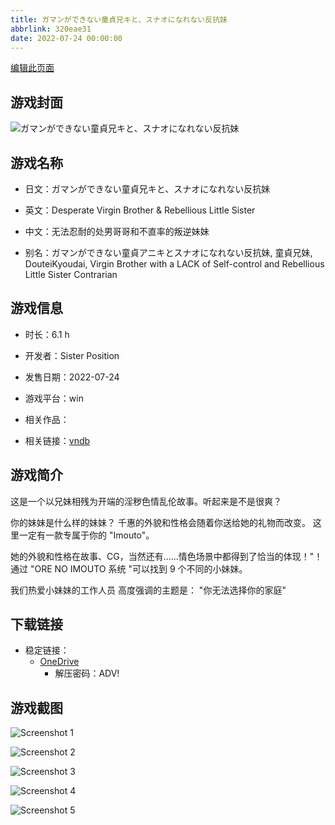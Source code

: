 ```yaml
---
title: ガマンができない童貞兄キと、スナオになれない反抗妹
abbrlink: 320eae31
date: 2022-07-24 00:00:00
---
```

[编辑此页面](https://github.com/ACG-3/ADV3-source/blob/main/source/_posts/games/%E3%82%AC%E3%83%9E%E3%83%B3%E3%81%8C%E3%81%A7%E3%81%8D%E3%81%AA%E3%81%84%E7%AB%A5%E8%B2%9E%E5%85%84%E3%82%AD%E3%81%A8%E3%80%81%E3%82%B9%E3%83%8A%E3%82%AA%E3%81%AB%E3%81%AA%E3%82%8C%E3%81%AA%E3%81%84%E5%8F%8D%E6%8A%97%E5%A6%B9.md)

## 游戏封面

![ガマンができない童貞兄キと、スナオになれない反抗妹](https://pan.timero.xyz/onedrive/img_lib_001/%E3%82%AC%E3%83%9E%E3%83%B3%E3%81%8C%E3%81%A7%E3%81%8D%E3%81%AA%E3%81%84%E7%AB%A5%E8%B2%9E%E5%85%84%E3%82%AD%E3%81%A8%E3%80%81%E3%82%B9%E3%83%8A%E3%82%AA%E3%81%AB%E3%81%AA%E3%82%8C%E3%81%AA%E3%81%84%E5%8F%8D%E6%8A%97%E5%A6%B9_cover.avif)


## 游戏名称

- 日文：ガマンができない童貞兄キと、スナオになれない反抗妹
- 英文：Desperate Virgin Brother & Rebellious Little Sister
- 中文：无法忍耐的处男哥哥和不直率的叛逆妹妹

- 别名：ガマンができない童貞アニキとスナオになれない反抗妹, 童貞兄妹, DouteiKyoudai, Virgin Brother with a LACK of Self-control and Rebellious Little Sister Contrarian


## 游戏信息

- 时长：6.1 h
- 开发者：Sister Position
- 发售日期：2022-07-24
- 游戏平台：win
- 相关作品：

- 相关链接：[vndb](https://vndb.org/v30458)


## 游戏简介

这是一个以兄妹相残为开端的淫秽色情乱伦故事。听起来是不是很爽？

你的妹妹是什么样的妹妹？
千惠的外貌和性格会随着你送给她的礼物而改变。
这里一定有一款专属于你的 "Imouto"。

她的外貌和性格在故事、CG，当然还有......情色场景中都得到了恰当的体现！"！
通过 "ORE NO IMOUTO 系统 "可以找到 9 个不同的小妹妹。

我们热爱小妹妹的工作人员 高度强调的主题是：
"你无法选择你的家庭"




## 下载链接

- 稳定链接：
    - [OneDrive](https://pan.timero.xyz/onedrive/adv_lib_001/%E3%82%AC%E3%83%9E%E3%83%B3%E3%81%8C%E3%81%A7%E3%81%8D%E3%81%AA%E3%81%84%E7%AB%A5%E8%B2%9E%E5%85%84%E3%82%AD%E3%81%A8%E3%80%81%E3%82%B9%E3%83%8A%E3%82%AA%E3%81%AB%E3%81%AA%E3%82%8C%E3%81%AA%E3%81%84%E5%8F%8D%E6%8A%97%E5%A6%B9)
        - 解压密码：ADV!



## 游戏截图


![Screenshot 1](https://pan.timero.xyz/onedrive/img_lib_001/%E3%82%AC%E3%83%9E%E3%83%B3%E3%81%8C%E3%81%A7%E3%81%8D%E3%81%AA%E3%81%84%E7%AB%A5%E8%B2%9E%E5%85%84%E3%82%AD%E3%81%A8%E3%80%81%E3%82%B9%E3%83%8A%E3%82%AA%E3%81%AB%E3%81%AA%E3%82%8C%E3%81%AA%E3%81%84%E5%8F%8D%E6%8A%97%E5%A6%B9_Screenshot_1.avif)

![Screenshot 2](https://pan.timero.xyz/onedrive/img_lib_001/%E3%82%AC%E3%83%9E%E3%83%B3%E3%81%8C%E3%81%A7%E3%81%8D%E3%81%AA%E3%81%84%E7%AB%A5%E8%B2%9E%E5%85%84%E3%82%AD%E3%81%A8%E3%80%81%E3%82%B9%E3%83%8A%E3%82%AA%E3%81%AB%E3%81%AA%E3%82%8C%E3%81%AA%E3%81%84%E5%8F%8D%E6%8A%97%E5%A6%B9_Screenshot_2.avif)

![Screenshot 3](https://pan.timero.xyz/onedrive/img_lib_001/%E3%82%AC%E3%83%9E%E3%83%B3%E3%81%8C%E3%81%A7%E3%81%8D%E3%81%AA%E3%81%84%E7%AB%A5%E8%B2%9E%E5%85%84%E3%82%AD%E3%81%A8%E3%80%81%E3%82%B9%E3%83%8A%E3%82%AA%E3%81%AB%E3%81%AA%E3%82%8C%E3%81%AA%E3%81%84%E5%8F%8D%E6%8A%97%E5%A6%B9_Screenshot_3.avif)

![Screenshot 4](https://pan.timero.xyz/onedrive/img_lib_001/%E3%82%AC%E3%83%9E%E3%83%B3%E3%81%8C%E3%81%A7%E3%81%8D%E3%81%AA%E3%81%84%E7%AB%A5%E8%B2%9E%E5%85%84%E3%82%AD%E3%81%A8%E3%80%81%E3%82%B9%E3%83%8A%E3%82%AA%E3%81%AB%E3%81%AA%E3%82%8C%E3%81%AA%E3%81%84%E5%8F%8D%E6%8A%97%E5%A6%B9_Screenshot_4.avif)

![Screenshot 5](https://pan.timero.xyz/onedrive/img_lib_001/%E3%82%AC%E3%83%9E%E3%83%B3%E3%81%8C%E3%81%A7%E3%81%8D%E3%81%AA%E3%81%84%E7%AB%A5%E8%B2%9E%E5%85%84%E3%82%AD%E3%81%A8%E3%80%81%E3%82%B9%E3%83%8A%E3%82%AA%E3%81%AB%E3%81%AA%E3%82%8C%E3%81%AA%E3%81%84%E5%8F%8D%E6%8A%97%E5%A6%B9_Screenshot_5.avif)

